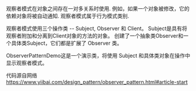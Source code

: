 观察者模式在对象之间存在一对多关系时使用.
例如，如果一个对象被修改，它的依赖对象将被自动通知.
观察者模式属于行为模式类别.

观察者模式使用三个操作类 -- Subject, Observer 和 Client。
Subject是具有将观察者附加和分离到Client对象的方法的对象。
创建了一个抽象类Observer和一个具体类Subject，它们都是扩展了 Observer 类。

ObserverPatternDemo这是一个演示类，将使用 Subject 和具体类对象在操作中显示观察者模式。

代码源自网络
https://www.yiibai.com/design_pattern/observer_pattern.html#article-start
